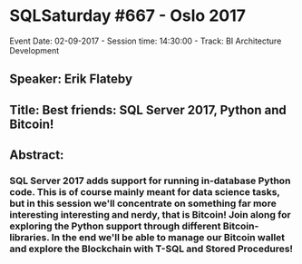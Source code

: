 # SQLSaturday #667 - Oslo 2017
Event Date: 02-09-2017 - Session time: 14:30:00 - Track: BI Architecture  Development
## Speaker: Erik Flateby
## Title: Best friends: SQL Server 2017, Python and Bitcoin!
## Abstract:
### SQL Server 2017 adds support for running in-database Python code. This is of course mainly meant for data science tasks, but in this session we'll concentrate on something far more interesting interesting and nerdy, that is Bitcoin! Join along for exploring the Python support through different Bitcoin-libraries. In the end we'll be able to manage our Bitcoin wallet and explore the Blockchain with T-SQL and Stored Procedures!
